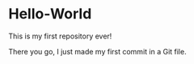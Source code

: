 # Hello-World
This is my first repository ever!


There you go, I just made my first commit in a Git file.
